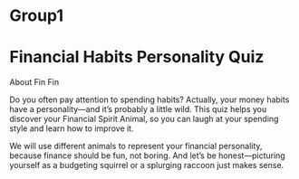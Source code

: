 # Group1
# Financial Habits Personality Quiz

About Fin Fin

Do you often pay attention to spending habits? Actually, your money habits have a personality—and it’s probably a little wild. This quiz helps you discover your Financial Spirit Animal, so you can laugh at your spending style and learn how to improve it.

We will use different animals to represent your financial personality, because finance should be fun, not boring. And let’s be honest—picturing yourself as a budgeting squirrel or a splurging raccoon just makes sense.



